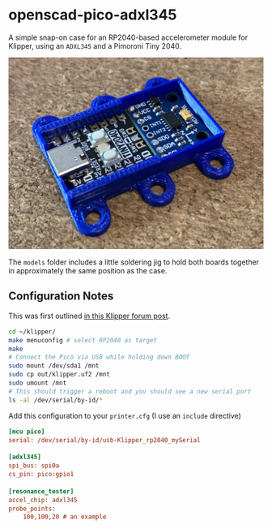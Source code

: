 # openscad-pico-adxl345

A simple snap-on case for an RP2040-based accelerometer module for Klipper, using an `ADXL345` and a Pimoroni Tiny 2040.

![](img/box.jpg)

The `models` folder includes a little soldering jig to hold both boards together in approximately the same position as the case.

## Configuration Notes

This was first outlined [in this Klipper forum post](https://klipper.discourse.group/t/raspberry-pi-pico-adxl345-portable-resonance-measurement/1757).

```bash
cd ~/klipper/
make menuconfig # select RP2040 as target
make
# Connect the Pico via USB while holding down BOOT
sudo mount /dev/sda1 /mnt
sudo cp out/klipper.uf2 /mnt
sudo umount /mnt
# This should trigger a reboot and you should see a new serial port
ls -al /dev/serial/by-id/*
```

Add this configuration to your `printer.cfg` (I use an `include` directive)

```ini
[mcu pico]
serial: /dev/serial/by-id/usb-Klipper_rp2040_mySerial

[adxl345]
spi_bus: spi0a
cs_pin: pico:gpio1

[resonance_tester]
accel_chip: adxl345
probe_points:
    100,100,20 # an example
```
